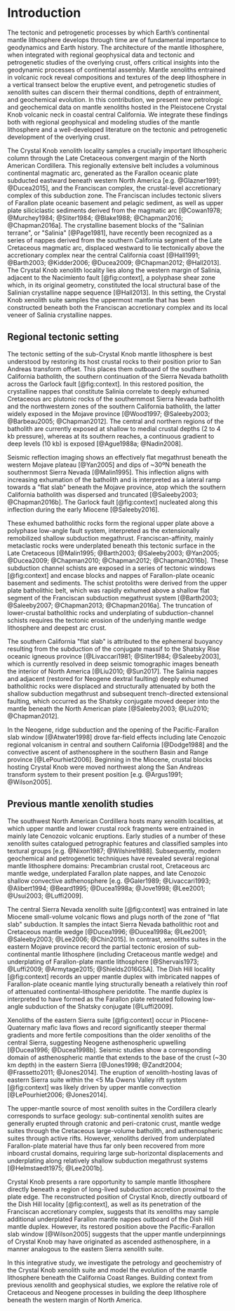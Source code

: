 Introduction
============

The tectonic and petrogenetic processes by which Earth’s continental mantle
lithosphere develops through time are of fundamental importance to geodynamics
and Earth history. The architecture of the mantle lithosphere, when integrated
with regional geophysical data and tectonic and petrogenetic studies of the
overlying crust, offers critical insights into the geodynamic processes of
continental assembly. Mantle xenoliths entrained in volcanic rock reveal
compositions and textures of the deep lithosphere in a vertical transect below
the eruptive event, and petrogenetic studies of xenolith suites can discern
their thermal conditions, depth of entrainment, and geochemical evolution. In
this contribution, we present new petrologic and geochemical data on mantle
xenoliths hosted in the Pleistocene Crystal Knob volcanic neck in coastal
central California. We integrate these findings both with regional
geophysical and modeling studies of the mantle lithosphere and a well-developed
literature on the tectonic and petrogenetic development of the overlying
crust.

The Crystal Knob xenolith locality samples a crucially important lithospheric
column through the Late Cretaceous convergent margin of the North American
Cordillera. This regionally extensive belt includes a voluminous
continental magmatic arc, generated as the Farallon oceanic plate
subducted eastward beneath western North America [e.g. @Glazner1991;
@Ducea2015], and the Franciscan complex, the crustal-level accretionary complex
of this subduction zone. The Franciscan includes tectonic slivers of Farallon
plate oceanic basement and pelagic sediment, as well as upper plate
siliciclastic sediments derived from the magmatic arc [@Cowan1978;
@Murchey1984; @Sliter1984; @Blake1988; @Chapman2016; @Chapman2016a]. The
crystalline basement blocks of the "Salinian terrane", or "Salinia"
[@Page1981], have recently been recognized as a series of nappes derived from
the southern California segment of the Late Cretaceous magmatic arc, displaced
westward to lie tectonically above the accretionary complex near the central
California coast [@Hall1991; @Barth2003; @Kidder2006; @Ducea2009; @Chapman2012;
@Hall2013]. The Crystal Knob xenolith locality lies along the western margin of
Salinia, adjacent to the Nacimiento fault [@fig:context], a polyphase shear
zone which, in its original geometry, constituted the local structural base of
the Salinian crystalline nappe sequence [@Hall2013]. In this setting, the
Crystal Knob xenolith suite samples the uppermost mantle that has been
constructed beneath both the Franciscan accretionary complex and its local
veneer of Salinia crystalline nappes.

## Regional tectonic setting

The tectonic setting of the sub-Crystal Knob mantle lithosphere is best
understood by restoring its host crustal rocks to their position prior to San
Andreas transform offset. This places them outboard of the southern California
batholith, the southern continuation of the Sierra Nevada batholith across the
Garlock fault [@fig:context]. In this restored position, the crystalline nappes
that constitute Salinia correlate to deeply exhumed Cretaceous arc plutonic
rocks of the southernmost Sierra Nevada batholith and the northwestern zones of
the southern California batholith, the latter widely exposed in the Mojave
province [@Wood1997; @Saleeby2003; @Barbeau2005; @Chapman2012]. The central and
northern regions of the batholith are currently exposed at shallow to medial
crustal depths (2 to 4 kb pressure), whereas at its southern reaches,
a continuous gradient to deep  levels (10 kb) is exposed [@Ague1988a;
@Nadin2008].

Seismic reflection imaging shows an effectively flat megathrust beneath the
western Mojave plateau [@Yan2005] and dips of ~30ºN beneath the southernmost
Sierra Nevada [@Malin1995]. This inflection aligns with increasing exhumation
of the batholith and is interpreted as a lateral ramp towards a "flat slab"
beneath the Mojave province, atop which the southern California batholith was
dispersed and truncated [@Saleeby2003; @Chapman2016b]. The Garlock fault
[@fig:context] nucleated along this inflection during the early Miocene
[@Saleeby2016].

These exhumed batholithic rocks form the regional upper plate above a polyphase
low-angle fault system, interpreted as the extensionally remobilized shallow
subduction megathrust. Franciscan-affinity, mainly metaclastic rocks were
underplated beneath this tectonic surface in the Late Cretaceous [@Malin1995;
@Barth2003; @Saleeby2003; @Yan2005; @Ducea2009; @Chapman2010; @Chapman2012;
@Chapman2016b]. These subduction channel schists are exposed in a series of
tectonic windows [@fig:context] and encase blocks and nappes of
Farallon-plate oceanic basement and sediments. The schist protoliths were
derived from the upper plate batholithic belt, which was rapidly exhumed above
a shallow flat segment of the Franciscan subduction megathrust system
[@Barth2003; @Saleeby2007; @Chapman2013; @Chapman2016a].
The truncation of lower-crustal batholithic rocks and underplating of
subduction-channel schists requires the tectonic erosion of the underlying
mantle wedge lithosphere and deepest arc crust.

The southern California "flat slab" is attributed to the ephemeral buoyancy
resulting from the subduction of the conjugate massif to the Shatsky Rise
oceanic igneous province [@Livaccari1981; @Sliter1984; @Saleeby2003], which is
currently resolved in deep seismic tomographic images beneath the interior of
North America [@Liu2010; @Sun2017]. The Salinia nappes and adjacent (restored
for Neogene dextral faulting) deeply exhumed batholithic rocks were displaced
and structurally attenuated by both the shallow subduction megathrust and
subsequent trench-directed extensional faulting, which occurred as the Shatsky
conjugate moved deeper into the mantle beneath the North American plate
[@Saleeby2003; @Liu2010; @Chapman2012].

In the Neogene, ridge subduction and the opening of the Pacific-Farallon slab
window [@Atwater1998] drove far-field effects including late Cenozoic regional
volcanism in central and southern California [@Dodge1988] and the convective
ascent of asthenosphere in the southern Basin and Range province
[@LePourhiet2006]. Beginning in the Miocene, crustal blocks hosting Crystal
Knob were moved northwest along the San Andreas transform system to their
present position [e.g. @Argus1991; @Wilson2005].

## Previous mantle xenolith studies

The southwest North American Cordillera hosts many xenolith localities, at
which upper mantle and lower crustal rock fragments were entrained in mainly
late Cenozoic volcanic eruptions. Early studies of a number of these xenolith
suites catalogued petrographic features and classified samples into textural
groups [e.g. @Nixon1987; @Wilshire1988]. Subsequently, modern geochemical and
petrogenetic techniques have revealed several regional mantle lithosphere
domains: Precambrian crustal root, Cretaceous arc mantle wedge, underplated
Farallon plate nappes, and late Cenozoic shallow convective asthenosphere [e.g.
@Galer1989; @Livaccari1993; @Alibert1994; @Beard1995; @Ducea1998a; @Jove1998;
@Lee2001; @Usui2003; @Luffi2009].

The central Sierra Nevada xenolith suite [@fig:context] was entrained in late
Miocene small-volume volcanic flows and plugs north of the zone of "flat slab"
subduction. It samples the intact Sierra Nevada batholithic root and
Cretaceous mantle wedge [@Ducea1996; @Ducea1998a; @Lee2001;
@Saleeby2003; @Lee2006; @Chin2015]. In contrast, xenoliths suites in the
eastern Mojave province record the partial tectonic erosion of sub-continental
mantle lithosphere (including Cretaceous mantle wedge) and underplating of
Farallon-plate mantle lithosphere [@Shervais1973; @Luffi2009; @Armytage2015;
@Shields2016GSA]. The Dish Hill locality [@fig:context] records an upper mantle
duplex with imbricated nappes of Farallon-plate oceanic mantle lying
structurally beneath a relatively thin roof of attenuated
continental-lithosphere peridotite. The mantle duplex is interpreted to have
formed as the Farallon plate retreated following low-angle subduction of the
Shatsky conjugate [@Luffi2009].

Xenoliths of the eastern Sierra suite [@fig:context] occur in
Pliocene-Quaternary mafic lava flows and record significantly steeper thermal
gradients and more fertile compositions than the older xenoliths of the central
Sierra, suggesting Neogene asthenospheric upwelling [@Ducea1996; @Ducea1998b].
Seismic studies show a corresponding domain of asthenospheric mantle that
extends to the base of the crust (~30 km depth) in the eastern Sierra
[@Jones1998; @Zandt2004; @Frassetto2011; @Jones2014]. The eruption of
xenolith-hosting lavas of eastern Sierra suite within the <5 Ma Owens Valley
rift system [@fig:context] was likely driven by upper mantle convection
[@LePourhiet2006; @Jones2014].

The upper-mantle source of most xenolith suites in the Cordillera clearly
corresponds to surface geology: sub-continental xenolith suites are generally
erupted through cratonic and peri-cratonic crust, mantle wedge suites through
the Cretaceous large-volume batholith, and asthenospheric suites through active
rifts. However, xenoliths derived from underplated Farallon-plate material
have thus far only been recovered from more inboard crustal domains, requiring
large sub-horizontal displacements and underplating along relatively shallow
subduction megathrust systems [@Helmstaedt1975; @Lee2001b].

Crystal Knob presents a rare opportunity to sample mantle lithosphere directly
beneath a region of long-lived subduction accretion proximal to the plate edge.
The reconstructed position of Crystal Knob, directly outboard of the Dish Hill
locality [@fig:context], as well as its penetration of the Franciscan
accretionary complex, suggests that its xenoliths may sample additional
underplated Farallon mantle nappes outboard of the Dish Hill mantle duplex.
However, its restored position above the Pacific-Farallon slab window
[@Wilson2005] suggests that the upper mantle underpinnings of Crystal Knob may
have originated as ascended asthenosphere, in a manner analogous to the eastern
Sierra xenolith suite.

In this integrative study, we investigate the petrology and geochemistry of the
Crystal Knob xenolith suite and model the evolution of the mantle lithosphere
beneath the California Coast Ranges. Building context from previous xenolith
and geophysical studies, we explore the relative role of Cretaceous and Neogene
processes in building the deep lithosphere beneath the western margin of North
America.

<!--[[context]]-->
<!--[[field_photo]]-->

